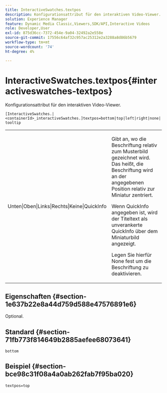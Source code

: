 ```yaml
---
title: InteractiveSwatches.textpos
description: Konfigurationsattribut für den interaktiven Video-Viewer.
solution: Experience Manager
feature: Dynamic Media Classic,Viewers,SDK/API,Interactive Videos
role: Developer,User
exl-id: 875d36cc-7372-454e-9a04-32492a2e558e
source-git-commit: 17556c64af32c957ac25312e2a3288a8d86b5679
workflow-type: tm+mt
source-wordcount: '74'
ht-degree: 4%

---
```


# InteractiveSwatches.textpos{#interactiveswatches-textpos}

Konfigurationsattribut für den interaktiven Video-Viewer.

`[InteractiveSwatches.|<containerId>_interactiveSwatches.]textpos=bottom|top|left|right|none|tooltip`

<table id="table_441553CD34C94A58A9D7CBF772DEDDB6"> 
 <tbody> 
  <tr> 
   <td colname="col1"> <p> <span class="codeph"> Unten|Oben|Links|Rechts|Keine|QuickInfo</span> </p> </td> 
   <td colname="col2"> <p> Gibt an, wo die Beschriftung relativ zum Musterbild gezeichnet wird. Das heißt, die Beschriftung wird an der angegebenen Position relativ zur Miniatur zentriert. </p> <p>Wenn <span class="codeph"> QuickInfo</span> angegeben ist, wird der Titeltext als unverankerte QuickInfo über dem Miniaturbild angezeigt. </p> <p>Legen Sie hierfür <span class="codeph"> None fest</span> um die Beschriftung zu deaktivieren. </p> </td> 
  </tr> 
 </tbody> 
</table>

## Eigenschaften {#section-1e637b22e8a44d759d588e47576891e6}

Optional.

## Standard {#section-71fb773f814649b2885aefee68073641}

`bottom`

## Beispiel {#section-bce98c31f08a4a0ab262fab7f95ba020}

```
textpos=top
```
